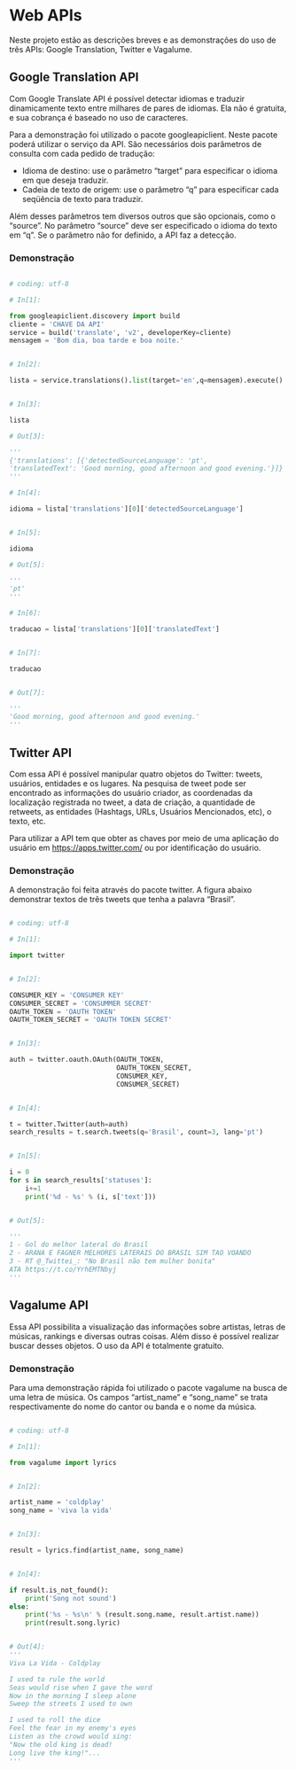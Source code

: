 # Web APIs
Neste projeto estão as descrições breves e as demonstrações do uso de três APIs: Google Translation, Twitter e Vagalume.

## Google Translation API
Com Google Translate API é possível detectar idiomas e traduzir dinamicamente texto entre milhares de pares de idiomas. Ela não
é gratuita, e sua cobrança é baseado no uso de caracteres.

Para a demonstração foi utilizado o pacote googleapiclient. Neste pacote poderá utilizar o serviço da API. São necessários 
dois parâmetros de consulta com cada pedido de tradução:
* Idioma de destino: use o parâmetro “target” para especificar o idioma em que deseja traduzir.
* Cadeia de texto de origem: use o parâmetro “q” para especificar cada seqüência de texto para traduzir.

Além desses parâmetros tem diversos outros que são opcionais, como o “source”. No parâmetro “source” deve ser especificado o 
idioma do texto em “q”. Se o parâmetro não for definido, a API faz a detecção.
### Demonstração
```python

# coding: utf-8

# In[1]:

from googleapiclient.discovery import build
cliente = 'CHAVE DA API'
service = build('translate', 'v2', developerKey=cliente)
mensagem = 'Bom dia, boa tarde e boa noite.'


# In[2]:

lista = service.translations().list(target='en',q=mensagem).execute()


# In[3]:

lista

# Out[3]:

'''
{'translations': [{'detectedSourceLanguage': 'pt', 
'translatedText': 'Good morning, good afternoon and good evening.'}]}
'''

# In[4]:

idioma = lista['translations'][0]['detectedSourceLanguage']


# In[5]:

idioma

# Out[5]:

'''
'pt'
'''

# In[6]:

traducao = lista['translations'][0]['translatedText']


# In[7]:

traducao


# Out[7]:

'''
'Good morning, good afternoon and good evening.'
'''
```

## Twitter API
Com essa API é possível manipular quatro objetos do Twitter: tweets, usuários, entidades e os lugares. Na pesquisa de tweet 
pode ser encontrado as informações do usuário criador, as coordenadas da localização registrada no tweet, a data de criação,
a quantidade de retweets, as entidades (Hashtags, URLs, Usuários Mencionados, etc), o texto, etc.

Para utilizar a API tem que obter as chaves por meio de uma aplicação do usuário em https://apps.twitter.com/ ou por 
identificação do usuário.

### Demonstração

A demonstração foi feita através do pacote twitter. A figura abaixo demonstrar textos de três tweets que tenha a palavra
“Brasil”.

```python

# coding: utf-8

# In[1]:

import twitter


# In[2]:

CONSUMER_KEY = 'CONSUMER KEY'
CONSUMER_SECRET = 'CONSUMMER SECRET'
OAUTH_TOKEN = 'OAUTH TOKEN'
OAUTH_TOKEN_SECRET = 'OAUTH TOKEN SECRET'


# In[3]:

auth = twitter.oauth.OAuth(OAUTH_TOKEN, 
                           OAUTH_TOKEN_SECRET,
                           CONSUMER_KEY, 
                           CONSUMER_SECRET)


# In[4]:

t = twitter.Twitter(auth=auth)
search_results = t.search.tweets(q='Brasil', count=3, lang='pt')


# In[5]:

i = 0
for s in search_results['statuses']:
    i+=1
    print('%d - %s' % (i, s['text']))


# Out[5]:

'''
1 - Gol do melhor lateral do Brasil
2 - ARANA E FAGNER MELHORES LATERAIS DO BRASIL SIM TAO VOANDO
3 - RT @_Twittei_: "No Brasil não tem mulher bonita"
ATA https://t.co/YrhEMTNbyj
'''

```
## Vagalume API
Essa API possibilita a visualização das informações sobre artistas, letras de músicas, rankings e diversas outras coisas. 
Além disso é possível realizar buscar desses objetos. O uso da API é totalmente gratuito.
### Demonstração
Para uma demonstração rápida foi utilizado o pacote vagalume na busca de uma letra de música. Os campos “artist_name” e
“song_name” se trata respectivamente do nome do cantor ou banda e o nome da música.

```python

# coding: utf-8

# In[1]:

from vagalume import lyrics


# In[2]:

artist_name = 'coldplay'
song_name = 'viva la vida'


# In[3]:

result = lyrics.find(artist_name, song_name)


# In[4]:

if result.is_not_found():
    print('Song not sound')
else:
    print('%s - %s\n' % (result.song.name, result.artist.name))
    print(result.song.lyric)


# Out[4]:
'''
Viva La Vida - Coldplay

I used to rule the world
Seas would rise when I gave the word
Now in the morning I sleep alone
Sweep the streets I used to own

I used to roll the dice
Feel the fear in my enemy's eyes
Listen as the crowd would sing:
"Now the old king is dead!
Long live the king!"...
'''
```

